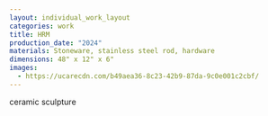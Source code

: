 ```yaml
---
layout: individual_work_layout
categories: work
title: HRM
production_date: "2024"
materials: Stoneware, stainless steel rod, hardware
dimensions: 48" x 12" x 6"
images:
  - https://ucarecdn.com/b49aea36-8c23-42b9-87da-9c0e001c2cbf/
---
```

ceramic sculpture
